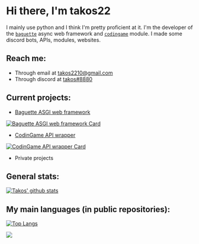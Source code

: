 # Hi there, I'm takos22

I mainly use python and I think I'm pretty proficient at it.
I'm the developer of the [`baguette`](https://pypi.org/project/baguette/) async web framework
and [`codingame`](https://pypi.org/project/codingame/) module.
I made some discord bots, APIs, modules, websites.

<!--
I'm [freelancing on fiverr](https://www.fiverr.com/takos22) and I'm currently offering REST APIs, discord bots and small games.  
If you want me to do something for you, you can also contact me on discord at 
[takos#8880](https://discord.com/users/401346079733317634)
-->

## Reach me:
- Through email at [takos2210@gmail.com](mailto://takos2210@gmail.com)
- Through discord at [takos#8880](https://discord.com/users/401346079733317634)

## Current projects:

  - [Baguette ASGI web framework](https://github.com/takos22/baguette)
  
  [![Baguette ASGI web framework Card](https://github-readme-stats.vercel.app/api/pin/?username=takos22&repo=baguette&theme=react&hide_border=true)](https://github.com/takos22/baguette)

  - [CodinGame API wrapper](https://github.com/takos22/codingame)
  
  [![CodinGame API wrapper Card](https://github-readme-stats.vercel.app/api/pin/?username=takos22&repo=codingame&theme=react&hide_border=true)](https://github.com/takos22/codingame)
  
  - Private projects
 
## General stats:
[![Takos' github stats](https://github-readme-stats.vercel.app/api?username=takos22&show_icons=true&count_private=true&include_all_commits=true&theme=react&hide_border=true)](https://github.com/takos22?tab=repositories)

## My main languages (in public repositories):
[![Top Langs](https://github-readme-stats.vercel.app/api/top-langs/?username=takos22&layout=compact&langs_count=5&theme=react&hide_border=true)](https://github.com/takos22?tab=repositories)

<!--
**takos22/takos22** is a ✨ _special_ ✨ repository because its `README.md` (this file) appears on your GitHub profile.
-->

![](https://hit.yhype.me/github/profile?user_id=59511469)
